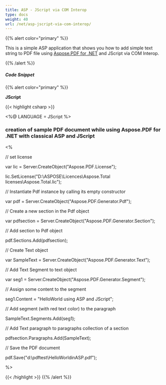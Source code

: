 ```yaml
---
title: ASP - JScript via COM Interop
type: docs
weight: 40
url: /net/asp-jscript-via-com-interop/
---
```


{{% alert color="primary" %}} 

This is a simple ASP application that shows you how to add simple text string to PDF file using [Aspose.PDF for .NET](/pdf/net/) and JScript via COM Interop. 

{{% /alert %}} 
##### **Code Snippet**

{{% alert color="primary" %}} 

**JScript**

{{< highlight csharp >}}

 <%@ LANGUAGE = JScript %>

<html>

<head>

<title> using Aspose.PDF for .NET in classical ASP sample</title>

</head>

<body>

<h3>creation of sample PDF document while using Aspose.PDF for .NET with classical ASP and JScript</h3>

<%

// set license

var lic = Server.CreateObject("Aspose.PDF.License");

lic.SetLicense("D:\\ASPOSE\\Licences\\Aspose.Total licenses\\Aspose.Total.lic");

// Instantiate Pdf instance by calling its empty constructor

var pdf = Server.CreateObject("Aspose.PDF.Generator.Pdf");

// Create a new section in the Pdf object

var pdfsection = Server.CreateObject("Aspose.PDF.Generator.Section");

// Add section to Pdf object

pdf.Sections.Add(pdfsection);

// Create Text object

var SampleText = Server.CreateObject("Aspose.PDF.Generator.Text");

// Add Text Segment to text object

var seg1 = Server.CreateObject("Aspose.PDF.Generator.Segment");

// Assign some content to the segment

seg1.Content = "HelloWorld using ASP and JScript";

// Add segment (with red text color) to the paragraph

SampleText.Segments.Add(seg1);

// Add Text paragraph to paragraphs collection of a section

pdfsection.Paragraphs.Add(SampleText);

// Save the PDF document

pdf.Save("d:\\pdftest\\HelloWorldinASP.pdf");

%>

</body>

</html>



{{< /highlight >}}
{{% /alert %}} 